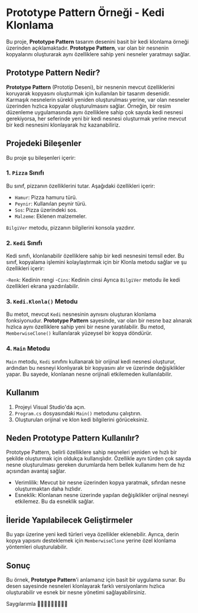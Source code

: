 # Prototype Pattern Örneği - Kedi Klonlama

Bu proje, **Prototype Pattern** tasarım desenini basit bir kedi klonlama örneği üzerinden açıklamaktadır. **Prototype Pattern**, var olan bir nesnenin kopyalarını oluşturarak aynı özelliklere sahip yeni nesneler yaratmayı sağlar.

## Prototype Pattern Nedir?

**Prototype Pattern** (Prototip Deseni), bir nesnenin mevcut özelliklerini koruyarak kopyasını oluşturmak için kullanılan bir tasarım desenidir. Karmaşık nesnelerin sürekli yeniden oluşturulması yerine, var olan nesneler üzerinden hızlıca kopyalar oluşturulmasını sağlar. Örneğin, bir resim düzenleme uygulamasında aynı özelliklere sahip çok sayıda kedi nesnesi gerekiyorsa, her seferinde yeni bir kedi nesnesi oluşturmak yerine mevcut bir kedi nesnesini klonlayarak hız kazanabiliriz.

## Projedeki Bileşenler

Bu proje şu bileşenleri içerir:

### 1. `Pizza` Sınıfı

Bu sınıf, pizzanın özelliklerini tutar. Aşağıdaki özellikleri içerir:
- `Hamur`: Pizza hamuru türü.
- `Peynir`: Kullanılan peynir türü.
- `Sos`: Pizza üzerindeki sos.
- `Malzeme`: Eklenen malzemeler.

`BilgiVer` metodu, pizzanın bilgilerini konsola yazdırır.

### 2. `Kedi` Sınıfı

Kedi sınıfı, klonlanabilir özelliklere sahip bir kedi nesnesini temsil eder. Bu sınıf, kopyalama işlemini kolaylaştırmak için bir Klonla metodu sağlar ve şu özellikleri içerir:

-`Renk`: Kedinin rengi
-`Cins`: Kedinin cinsi
Ayrıca `BilgiVer` metodu ile kedi özellikleri ekrana yazdırılabilir.

### 3. `Kedi.Klonla()` Metodu

Bu metot, mevcut `Kedi` nesnesinin aynısını oluşturan klonlama fonksiyonudur. **Prototype Pattern** sayesinde, var olan bir nesne baz alınarak hızlıca aynı özelliklere sahip yeni bir nesne yaratılabilir. Bu metod, `MemberwiseClone()` kullanılarak yüzeysel bir kopya döndürür.

### 4. `Main` Metodu

`Main` metodu, `Kedi` sınıfını kullanarak bir orijinal kedi nesnesi oluşturur, ardından bu nesneyi klonlıyarak bir kopyasını alır ve üzerinde değişiklikler yapar. Bu sayede, klonlanan nesne orijinali etkilemeden kullanılabilir.

## Kullanım

1. Projeyi Visual Studio'da açın.
2. `Program.cs` dosyasındaki `Main()` metodunu çalıştırın.
3. Oluşturulan orijinal ve klon kedi bilgilerini görüceksiniz.

## Neden Prototype Pattern Kullanılır?

Prototype Pattern, belirli özelliklere sahip nesneleri yeniden ve hızlı bir şekilde oluşturmak için oldukça kullanışlıdır. Özellikle aynı türden çok sayıda nesne oluşturulması gereken durumlarda hem bellek kullanımı hem de hız açısından avantaj sağlar.

- Verimlilik: Mevcut bir nesne üzerinden kopya yaratmak, sıfırdan nesne oluşturmaktan daha hızlıdır.
- Esneklik: Klonlanan nesne üzerinde yapılan değişiklikler orijinal nesneyi etkilemez. Bu da esneklik sağlar.

## İleride Yapılabilecek Geliştirmeler

Bu yapı üzerine yeni kedi türleri veya özellikler eklenebilir. Ayrıca, derin kopya yapısını desteklemek için `MemberwiseClone` yerine özel klonlama yöntemleri oluşturulabilir.

## Sonuç

Bu örnek, **Prototype Pattern**'i anlamanız için basit bir uygulama sunar. Bu desen sayesinde nesneleri klonlayarak farklı versiyonlarını hızlıca oluşturabilir ve esnek bir nesne yönetimi sağlayabilirsiniz.


Saygılarımla 🧠👣👩🏻‍💻🙋🏼‍♀💐
